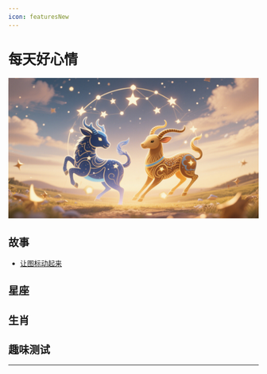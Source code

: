 ```yaml
---
icon: featuresNew
---
```


# 每天好心情
 
![](/assets/images/xzsx.png)

## 故事

- [<ColorIcon icon="restfulFastRequest" /> 让图标动起来](./makeIconMove.md) 

## 星座

## 生肖

## 趣味测试

---
